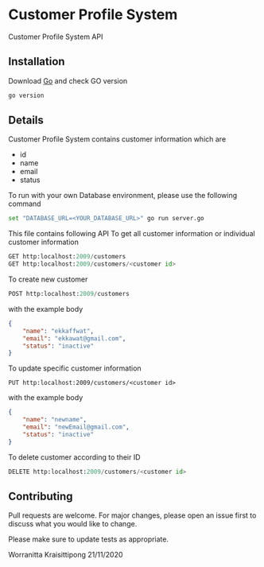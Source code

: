 # Customer Profile System

Customer Profile System API

## Installation

Download [Go](https://golang.org/doc/install) and check GO version

```bash
go version
```

## Details
Customer Profile System contains customer information which are 
- id
- name
- email
- status

To run with your own Database environment, please use the following command
```python
set "DATABASE_URL=<YOUR_DATABASE_URL>" go run server.go
```

This file contains following API
To get all customer information or individual customer information
```python
GET http:localhost:2009/customers 
GET http:localhost:2009/customers/<customer id>
```
To create new customer
```python
POST http:localhost:2009/customers
```
with the example body
```json
{
    "name": "ekkaffwat",
    "email": "ekkawat@gmail.com",
    "status": "inactive"
}
```
To update specific customer information
```api
PUT http:localhost:2009/customers/<customer id>
```
with the example body
```json
{
    "name": "newname",
    "email": "newEmail@gmail.com",
    "status": "inactive"
}
```

To delete customer according to their ID
```python
DELETE http:localhost:2009/customers/<customer id>
```

## Contributing
Pull requests are welcome. For major changes, please open an issue first to discuss what you would like to change.

Please make sure to update tests as appropriate.

Worranitta Kraisittipong 21/11/2020
